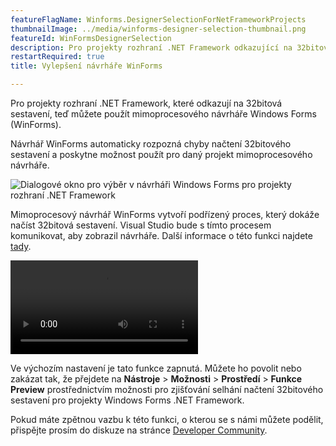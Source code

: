 ```yaml
---
featureFlagName: Winforms.DesignerSelectionForNetFrameworkProjects
thumbnailImage: ../media/winforms-designer-selection-thumbnail.png
featureId: WinFormsDesignerSelection
description: Pro projekty rozhraní .NET Framework odkazující na 32bitová sestavení použijte mimoprocesového návrháře WinForms.
restartRequired: true
title: Vylepšení návrháře WinForms

---
```


Pro projekty rozhraní .NET Framework, které odkazují na 32bitová sestavení, teď můžete použít mimoprocesového návrháře Windows Forms (WinForms).

Návrhář WinForms automaticky rozpozná chyby načtení 32bitového sestavení a poskytne možnost použít pro daný projekt mimoprocesového návrháře.

![Dialogové okno pro výběr v návrháři Windows Forms pro projekty rozhraní .NET Framework](../media/winforms-designer-selection.png "Dialogové okno pro výběr v návrháři Windows Forms pro projekty rozhraní .NET Framework")

Mimoprocesový návrhář WinForms vytvoří podřízený proces, který dokáže načíst 32bitová sestavení. Visual Studio bude s tímto procesem komunikovat, aby zobrazil návrháře.
Další informace o této funkci najdete [tady](https://aka.ms/winforms/designer/WhatsNewDesignerSelection).

![Výběr v návrháři Windows Forms pro projekty rozhraní .NET Framework](../media/winforms-designer-selection.mp4 "Výběr v návrháři Windows Forms pro projekty rozhraní .NET Framework")

Ve výchozím nastavení je tato funkce zapnutá. Můžete ho povolit nebo zakázat tak, že přejdete na **Nástroje** > **Možnosti** > **Prostředí** > **Funkce Preview** prostřednictvím možnosti pro zjišťování selhání načtení 32bitového sestavení pro projekty Windows Forms .NET Framework.

Pokud máte zpětnou vazbu k této funkci, o kterou se s námi můžete podělit, přispějte prosím do diskuze na stránce [Developer Community](https://developercommunity.visualstudio.com/t/WinForms-NET-Framework-Projects-cant-d/1601210).

